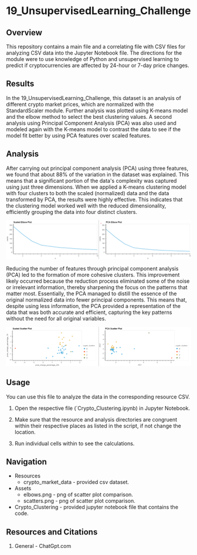 # 19_UnsupervisedLearning_Challenge
## Overview

This repository contains a main file and a correlating file with CSV files for analyzing CSV data into the Jupyter Notebook file. The directions for the module were to use knowledge of Python and unsupervised learning to predict if cryptocurrencies are affected by 24-hour or 7-day price changes.

## Results

In the 19_UnsupervisedLearning_Challenge, this dataset is an analysis of different crypto market prices, which are normalized with the StandardScaler module. Further analysis was plotted using K-means model and the elbow method to select the best clustering values. A second analysis using Principal Component Analysis (PCA) was also used and modeled again with the K-means model to contrast the data to see if the model fit better by using PCA features over scaled features.

## Analysis

After carrying out principal component analysis (PCA) using three features, we found that about 88% of the variation in the dataset was explained. This means that a significant portion of the data's complexity was captured using just three dimensions. When we applied a K-means clustering model with four clusters to both the scaled (normalized) data and the data transformed by PCA, the results were highly effective. This indicates that the clustering model worked well with the reduced dimensionality, efficiently grouping the data into four distinct clusters.

<p align="center">
<img src="https://github.com/tiascott01/19_UnsupervisedLearning_Challenge/blob/main/Assets/elbows.png" width="750">
</p>

Reducing the number of features through principal component analysis (PCA) led to the formation of more cohesive clusters. This improvement likely occurred because the reduction process eliminated some of the noise or irrelevant information, thereby sharpening the focus on the patterns that matter most. Essentially, the PCA managed to distill the essence of the original normalized data into fewer principal components. This means that, despite using less information, the PCA provided a representation of the data that was both accurate and efficient, capturing the key patterns without the need for all original variables.

<p align="center">
<img src="https://github.com/tiascott01/19_UnsupervisedLearning_Challenge/blob/main/Assets/scatters.png" width="750">
</p>



## Usage

You can use this file to analyze the data in the corresponding resource CSV.

1. Open the respective file (`Crypto_Clustering.ipynb) in Jupyter Notebook.

2. Make sure that the resource and analysis directories are congruent within their respective places as listed in the script, if not change the location.

3. Run individual cells within to see the calculations.


## Navigation
- Resources
    - crypto_market_data - provided csv dataset.
- Assets
    - elbows.png - png of scatter plot comparison.
    - scatters.png - png of scatter plot comparison.
- Crypto_Clustering - provided jupyter notebook file that contains the code.


## Resources and Citations

1. General - ChatGpt.com
